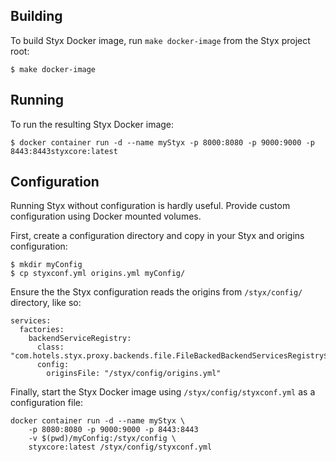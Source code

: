## Building

To build Styx Docker image, run `make docker-image` from the Styx project root:

    $ make docker-image
    
## Running    

To run the resulting Styx Docker image:

    $ docker container run -d --name myStyx -p 8000:8080 -p 9000:9000 -p 8443:8443styxcore:latest

## Configuration

Running Styx without configuration is hardly useful. Provide custom configuration using
Docker mounted volumes.

First, create a configuration directory and copy in your Styx and origins configuration:

    $ mkdir myConfig
    $ cp styxconf.yml origins.yml myConfig/

Ensure the the Styx configuration reads the origins from `/styx/config/` directory, like so:

    services:
      factories:
        backendServiceRegistry:
          class: "com.hotels.styx.proxy.backends.file.FileBackedBackendServicesRegistry$Factory"
          config:
            originsFile: "/styx/config/origins.yml"

Finally, start the Styx Docker image using `/styx/config/styxconf.yml` as a configuration file:        

    docker container run -d --name myStyx \
        -p 8080:8080 -p 9000:9000 -p 8443:8443
        -v $(pwd)/myConfig:/styx/config \
        styxcore:latest /styx/config/styxconf.yml

